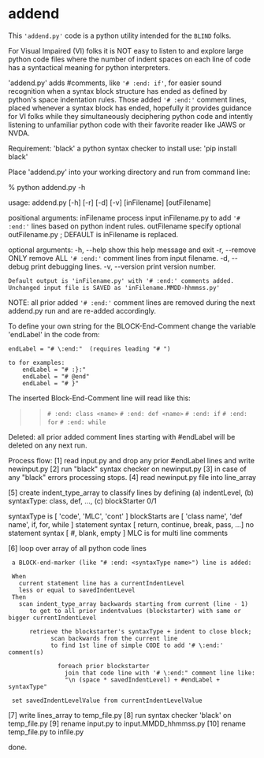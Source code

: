 # addend
 This `'addend.py'` code is a python utility intended for the `BLIND` folks.

For Visual Impaired (VI) folks it is NOT easy to listen to and
 explore large python code files where the number of indent spaces
 on each line of code has a syntactical meaning for python interpreters.

 'addend.py' adds #comments, like `'# :end: if'`, for easier sound recognition
 when a syntax block structure has ended as defined by python's space
 indentation rules. Those added `'# :end:'` comment lines, placed whenever
 a syntax block has ended, hopefully it provides guidance for VI folks
 while they simultaneously deciphering python code and intently listening
 to unfamiliar python code with their favorite reader like JAWS or NVDA.

 Requirement:     'black' a python syntax checker
 to install use:  'pip install black'

 Place 'addend.py' into your working directory and run from command line:

% python addend.py -h 

usage: addend.py [-h] [-r] [-d] [-v] [inFilename] [outFilename]

positional arguments:
  inFilename     process input inFilename.py to add `'# :end:'` lines based on python indent rules.
  outFilename    specify optional outFilename.py ; DEFAULT is inFilename is replaced.

optional arguments:
  -h, --help     show this help message and exit
  -r, --remove   ONLY remove ALL `'# :end:'` comment lines from input filename.
  -d, --debug    print debugging lines.
  -v, --version  print version number.

    Default output is 'inFilename.py' with '# :end:' comments added.
    Unchanged input file is SAVED as 'inFilename.MMDD-hhmmss.py'

 NOTE: all prior added `'# :end:'` comment lines are removed
 during the next addend.py run and are re-added accordingly.


  To define your own string for the BLOCK-End-Comment
  change the variable 'endLabel' in the code from:
  
    endLabel = "# \:end:"  (requires leading "# ")

    to for examples:   
        endLabel = "# :}:"
        endLabel = "# @end"
        endLabel = "# }"

  The inserted Block-End-Comment line will read like this:
  
  >> `# :end: class <name>`
  >> `# :end: def <name>`
  >> `# :end: if`
  >> `# :end: for`
  >> `# :end: while`

 Deleted:
  all prior added comment lines starting with #endLabel
  will be deleted on any next run.

 Process flow:
 [1] read input.py and drop any prior #endLabel lines and write newinput.py
 [2] run "black" syntax checker on newinput.py
 [3] in case of any "black" errors processing stops.
 [4] read newinput.py file into line_array

 [5] create indent_type_array to classify lines by defining
   (a) indentLevel, (b) syntaxType: class, def, ..., (c) blockStarter 0/1
   
   syntaxType is [ 'code', 'MLC', 'cont' ]
        blockStarts are [ 'class name', 'def name', if, for, while ]
        statement syntax [ return, continue, break, pass, ...]
        no statement syntax [ #, blank, empty ]
        MLC is for multi line comments
   
 [6] loop over array of all python code lines
 
     a BLOCK-end-marker (like "# :end: <syntaxType name>") line is added:

     When
       current statement line has a currentIndentLevel
       less or equal to savedIndentLevel
     Then
       scan indent_type_array backwards starting from current (line - 1)
          to get to all prior indentvalues (blockstarter) with same or bigger currentIndentLevel

          retrieve the blockstarter's syntaxType + indent to close block;
                scan backwards from the current line 
                to find 1st line of simple CODE to add '# \:end:' comment(s)

                  foreach prior blockstarter
                    join that code line with '# \:end:" comment line like:
                    "\n (space * savedIndentLevel) + #endLabel + syntaxType"

     set savedIndentLevelValue from currentIndentLevelValue

 [7] write lines_array to temp_file.py
 [8] run syntax checker 'black' on temp_file.py
 [9] rename input.py to input.MMDD_hhmmss.py
 [10] rename temp_file.py to infile.py

 done.
 
